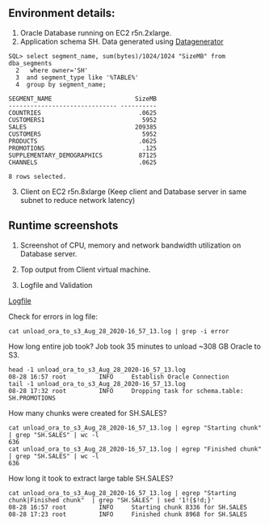 ## Environment details:

1. Oracle Database running on EC2 r5n.2xlarge.
2. Application schema SH. Data generated using [Datagenerator](http://www.dominicgiles.com/datagenerator.html)

```
SQL> select segment_name, sum(bytes)/1024/1024 "SizeMB" from dba_segments
  2   where owner='SH'
  3  and segment_type like '%TABLE%'
  4  group by segment_name;

SEGMENT_NAME                       SizeMB
------------------------------ ----------
COUNTRIES                           .0625
CUSTOMERS1                           5952
SALES                              209385
CUSTOMERS                            5952
PRODUCTS                            .0625
PROMOTIONS                           .125
SUPPLEMENTARY_DEMOGRAPHICS          87125
CHANNELS                            .0625

8 rows selected.
```

3. Client on EC2 r5n.8xlarge (Keep client and Database server in same subnet to reduce network latency)


## Runtime screenshots

1. Screenshot of CPU, memory and network bandwidth utilization on Database server.

[](https://github.com/vishaldesai/Oracle_Tools/blob/master/oracle_unload_to_s3/example/snip1.PNG)

2. Top output from Client virtual machine.

[](https://github.com/vishaldesai/Oracle_Tools/blob/master/oracle_unload_to_s3/example/snip2.PNG)

3. Logfile and Validation

[Logfile](https://github.com/vishaldesai/Oracle_Tools/blob/master/oracle_unload_to_s3/example/unload_ora_to_s3__Aug_28_2020-16_57_13.log)

Check for errors in log file:
```
cat unload_ora_to_s3_Aug_28_2020-16_57_13.log | grep -i error
```

How long entire job took? Job took 35 minutes to unload ~308 GB Oracle to S3.
```
head -1 unload_ora_to_s3_Aug_28_2020-16_57_13.log
08-28 16:57 root         INFO     Establish Oracle Connection
tail -1 unload_ora_to_s3_Aug_28_2020-16_57_13.log
08-28 17:32 root         INFO     Dropping task for schema.table: SH.PROMOTIONS
```

How many chunks were created for SH.SALES?
```
cat unload_ora_to_s3_Aug_28_2020-16_57_13.log | egrep "Starting chunk"  | grep "SH.SALES" | wc -l
636
cat unload_ora_to_s3_Aug_28_2020-16_57_13.log | egrep "Finished chunk"  | grep "SH.SALES" | wc -l
636
```

How long it took to extract large table SH.SALES?
```
cat unload_ora_to_s3_Aug_28_2020-16_57_13.log | egrep "Starting chunk|Finished chunk"  | grep "SH.SALES" | sed '1!{$!d;}'
08-28 16:57 root         INFO     Starting chunk 8336 for SH.SALES
08-28 17:23 root         INFO     Finished chunk 8968 for SH.SALES
```

